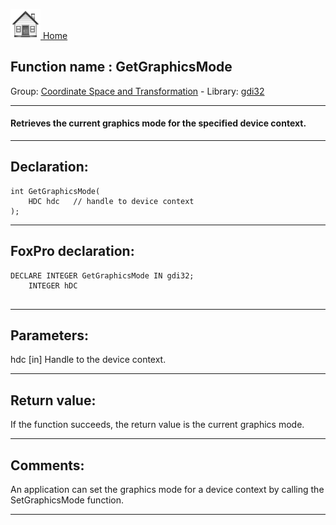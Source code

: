 [<img src="../../images/home.png"> Home ](https://github.com/VFPX/Win32API)  

## Function name : GetGraphicsMode
Group: [Coordinate Space and Transformation](../../functions_group.md#Coordinate_Space_and_Transformation)  -  Library: [gdi32](../../libraries.md#gdi32)  
***  


#### Retrieves the current graphics mode for the specified device context.
***  


## Declaration:
```foxpro  
int GetGraphicsMode(
	HDC hdc   // handle to device context
);  
```  
***  


## FoxPro declaration:
```foxpro  
DECLARE INTEGER GetGraphicsMode IN gdi32;
	INTEGER hDC
  
```  
***  


## Parameters:
hdc 
[in] Handle to the device context.   
***  


## Return value:
If the function succeeds, the return value is the current graphics mode.  
***  


## Comments:
An application can set the graphics mode for a device context by calling the SetGraphicsMode function.  
  
***  

